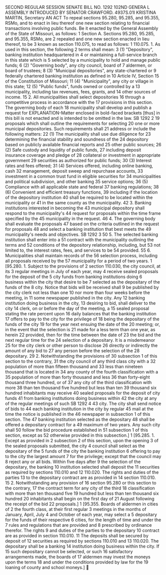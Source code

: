 SECOND REGULAR SESSION
SENATE BILL NO. 1292
102ND GENERA L ASSEMBLY
INTRODUCED BY SENATOR CRAWFORD.
4937S.01I KRISTINA MARTIN, Secretary
AN ACT
To repeal sections 95.280, 95.285, and 95.355, RSMo, and to enact in lieu thereof one new section
relating to financial transactions involving public funds.
Be it enacted by the General Assembly of the State of Missouri, as follows:
1 Section A. Sections 95.280, 95.285, and 95.355, RSMo, are
2 repealed and one new section enacted in lieu thereof, to be
3 known as section 110.075, to read as follows:
1 110.075. 1. As used in this section, the following
2 terms shall mean:
3 (1) "Depository", banking institution headquartered in
4 or maintaining a full-service branch in this state which is
5 selected by a municipality to hold and manage public funds;
6 (2) "Governing body", any city council, board of
7 aldermen, or board of trustees;
8 (3) "Municipal depositories", any state-chartered or
9 federally chartered banking institution as defined in
10 Article IV, Section 15 of the Constitution of Missouri;
11 (4) "Municipality", any city or village in this state;
12 (5) "Public funds", funds owned or controlled by a
13 municipality, including tax revenues, fees, grants, and
14 other sources of income.
15 2. All municipalities shall select depositories
16 through a competitive process in accordance with the
17 provisions in this section. The governing body of each
18 municipality shall develop and publish a request for
EXPLANATION-Matter enclosed in bold-faced brackets [thus] in this bill is not enacted
and is intended to be omitted in the law.
SB 1292 2
19 proposals which shall outline the requirements for selecting
20 one or more municipal depositories. Such requirements shall
21 address or include the following matters:
22 (1) The municipality shall use due diligence for
23 determining the financial stability and soundness of the
24 depository based on publicly available financial reports and
25 other public sources;
26 (2) Safe custody and liquidity of public funds,
27 including deposit insurance coverage and pledge of
28 collateral or investment in appropriate government
29 securities as authorized for public funds;
30 (3) Interest rates and fees offered;
31 (4) Services offered, including online banking, cash
32 management, deposit sweep and repurchase accounts,
33 investment in a common trust fund in eligible securities for
34 municipalities and political subdivision, and other banking
35 service options;
36 (5) Compliance with all applicable state and federal
37 banking regulations;
38 (6) Convenient and efficient treasury functions,
39 including if the location of the depository institution
40 shall be required to be located within the municipality or
41 in the same county as the municipality.
42 3. Banking institutions interested in becoming the
43 municipal depository shall respond to the municipality's
44 request for proposals within the time frame specified by the
45 municipality in the request.
46 4. The governing body shall evaluate the proposals
47 based on the criteria outlined in the request for proposals
48 and select a banking institution that best meets the
49 municipality's needs and objectives.
SB 1292 3
50 5. The selected banking institution shall enter into a
51 contract with the municipality outlining the terms and
52 conditions of the depository relationship, including, but
53 not limited to, the interest rates, fees, and services to be
54 provided.
55 6. Municipalities shall maintain records of the
56 selection process, including all proposals received by the
57 municipality for a period of two years.
1 [95.280. 1. Subject to the provisions of
2 section 110.030, the city council, at its
3 regular meetings in July of each year, may
4 receive sealed proposals for the deposit of the
5 city funds from banking institutions doing
6 business within the city that desire to be
7 selected as the depositary of the funds of the
8 city. Notice that bids will be received shall
9 be published by the city clerk not less than one
10 nor more than four weeks before the meeting, in
11 some newspaper published in the city. Any
12 banking institution doing business in the city,
13 desiring to bid, shall deliver to the city
14 clerk, on or before the day of the meeting, a
15 sealed proposal stating the rate percent upon
16 daily balances that the banking institution
17 offers to pay to the city for the privilege of
18 being the depositary of the funds of the city
19 for the year next ensuing the date of the
20 meeting; or, in the event that the selection is
21 made for a less term than one year, as herein
22 provided, then for the time between the date of
23 the bid and the next regular time for the
24 selection of a depositary. It is a misdemeanor
25 for the city clerk or other person to disclose
26 directly or indirectly the amount of any bid to
27 any person before the selection of the
28 depositary.
29 2. Notwithstanding the provisions of
30 subsection 1 of this section to the contrary,
31 the city council of any third class city with a
32 population of more than fifteen thousand and
33 less than nineteen thousand that is located in
34 any county of the fourth classification with a
35 population of more than forty thousand and less
36 than forty-eight thousand three hundred, or of
37 any city of the third classification with more
38 than ten thousand five hundred but less than ten
39 thousand six hundred inhabitants may receive
40 sealed proposals for the deposit of city funds
41 from banking institutions doing business within
42 the city at any of the regular meetings of such
SB 1292 4
43 city. The city shall send notice of bids to
44 each banking institution in the city by regular
45 mail at the time the notice is published in the
46 newspaper in subsection 1 of this section. The
47 banking institution selected as the depositary
48 shall be offered a depositary contract for a
49 maximum of two years. Any such city shall
50 follow the bid procedure established in
51 subsection 1 of this section, except as
52 otherwise provided in this subsection.]
1 [95.285. 1. Except as provided in
2 subsection 2 of this section, upon the opening
3 of the sealed proposals submitted, the city
4 council shall select as the depositary of the
5 funds of the city the banking institution
6 offering to pay to the city the largest amount
7 for the privilege; except that the council may
8 reject any or all bids. Within five days after
9 the selection of the depositary, the banking
10 institution selected shall deposit the
11 securities as required by sections 110.010 and
12 110.020. The rights and duties of the parties
13 to the depositary contract are as provided in
14 section 110.010.
15 2. Notwithstanding any provision of
16 section 95.280 or this section to the contrary,
17 the contract term for any city of the third
18 classification with more than ten thousand five
19 hundred but less than ten thousand six hundred
20 inhabitants shall begin on the first day of
21 August following the receipt of the bid
22 proposals.]
1 [95.355. Boards of aldermen in cities of
2 the fourth class, at their first regular
3 meetings in the months of January, April, July
4 and October of each year, may select a
5 depositary for the funds of their respective
6 cities, for the length of time and under the
7 rules and regulations that are provided and
8 prescribed by ordinance therefor. The rights
9 and duties of the parties to the depositary
10 contract are as provided in section 110.010.
11 The deposits shall be secured by deposit of
12 securities as required by sections 110.010 and
13 110.020. The depositary shall be a banking
14 institution doing business within the city. If
15 such depositary cannot be selected, or such
16 satisfactory arrangements made, the boards of
17 aldermen may invest the moneys upon the terms
18 and under the conditions provided by law for the
19 loaning of county and school moneys.]
